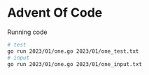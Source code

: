 # Advent Of Code


Running code
```sh
# test
go run 2023/01/one.go 2023/01/one_test.txt
# input
go run 2023/01/one.go 2023/01/one_input.txt
```